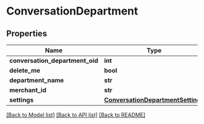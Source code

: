# ConversationDepartment

## Properties
Name | Type | Description | Notes
------------ | ------------- | ------------- | -------------
**conversation_department_oid** | **int** |  | [optional] 
**delete_me** | **bool** |  | [optional] 
**department_name** | **str** |  | [optional] 
**merchant_id** | **str** |  | [optional] 
**settings** | [**ConversationDepartmentSettings**](ConversationDepartmentSettings.md) |  | [optional] 

[[Back to Model list]](../README.md#documentation-for-models) [[Back to API list]](../README.md#documentation-for-api-endpoints) [[Back to README]](../README.md)


